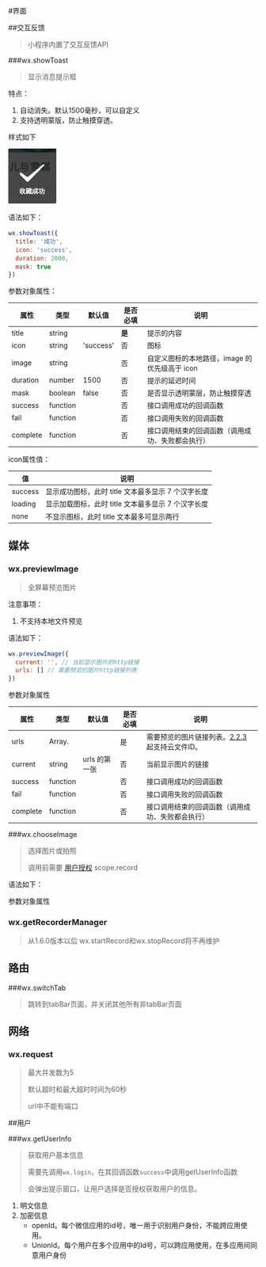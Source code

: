 #界面

##交互反馈

> 小程序内置了交互反馈API

###wx.showToast

> 显示消息提示框

特点：

1. 自动消失。默认1500毫秒，可以自定义
2. 支持透明蒙版，防止触摸穿透。

样式如下

![image-20181119180958924](./assets/image-20181119180958924.png)

语法如下：

```javascript
wx.showToast({
  title: '成功',
  icon: 'success',
  duration: 2000,
  mask: true
})
```

参数对象属性：

| 属性     | 类型     | 默认值    | 是否必填 | 说明                                             |
| -------- | -------- | --------- | -------- | ------------------------------------------------ |
| title    | string   |           | **是**   | 提示的内容                                       |
| icon     | string   | 'success' | 否       | 图标                                             |
| image    | string   |           | 否       | 自定义图标的本地路径，image 的优先级高于 icon    |
| duration | number   | 1500      | 否       | 提示的延迟时间                                   |
| mask     | boolean  | false     | 否       | 是否显示透明蒙层，防止触摸穿透                   |
| success  | function |           | 否       | 接口调用成功的回调函数                           |
| fail     | function |           | 否       | 接口调用失败的回调函数                           |
| complete | function |           | 否       | 接口调用结束的回调函数（调用成功、失败都会执行） |

icon属性值：

| 值      | 说明                                               |
| ------- | -------------------------------------------------- |
| success | 显示成功图标，此时 title 文本最多显示 7 个汉字长度 |
| loading | 显示加载图标，此时 title 文本最多显示 7 个汉字长度 |
| none    | 不显示图标，此时 title 文本最多可显示两行          |





## 媒体

### wx.previewImage

> 全屏幕预览图片

注意事项：

1. 不支持本地文件预览

语法如下：

```javascript
wx.previewImage({
  current: '', // 当前显示图片的http链接
  urls: [] // 需要预览的图片http链接列表
})
```



参数对象属性

| 属性     | 类型           | 默认值        | 是否必填 | 说明                                                         |
| -------- | -------------- | ------------- | -------- | ------------------------------------------------------------ |
| urls     | Array.<string> |               | 是       | 需要预览的图片链接列表。[2.2.3](https://developers.weixin.qq.com/miniprogram/dev/framework/compatibility.html) 起支持云文件ID。 |
| current  | string         | urls 的第一张 | 否       | 当前显示图片的链接                                           |
| success  | function       |               | 否       | 接口调用成功的回调函数                                       |
| fail     | function       |               | 否       | 接口调用失败的回调函数                                       |
| complete | function       |               | 否       | 接口调用结束的回调函数（调用成功、失败都会执行）             |



###wx.chooseImage

> 选择图片或拍照
>
> 调用前需要 [用户授权](https://developers.weixin.qq.com/miniprogram/dev/framework/open-ability/authorize.html) scope.record



语法如下：



参数对象属性





### wx.getRecorderManager

> 从1.6.0版本以后 wx.startRecord和wx.stopRecord将不再维护





## 路由

###wx.switchTab

> 跳转到tabBar页面，并关闭其他所有非tabBar页面







## 网络

### wx.request

> 最大并发数为5
>
> 默认超时和最大超时时间为60秒
>
> url中不能有端口







##用户

###wx.getUserInfo

> 获取用户基本信息
>
> 需要先调用`wx.login`，在其回调函数`success`中调用getUserInfo函数
>
> 会弹出提示窗口，让用户选择是否授权获取用户的信息。

1. 明文信息
2. 加密信息
   - openId。每个微信应用的id号，唯一用于识别用户身份，不能跨应用使用。
   - UnionId。每个用户在多个应用中的Id号，可以跨应用使用，在多应用间同意用户身份
